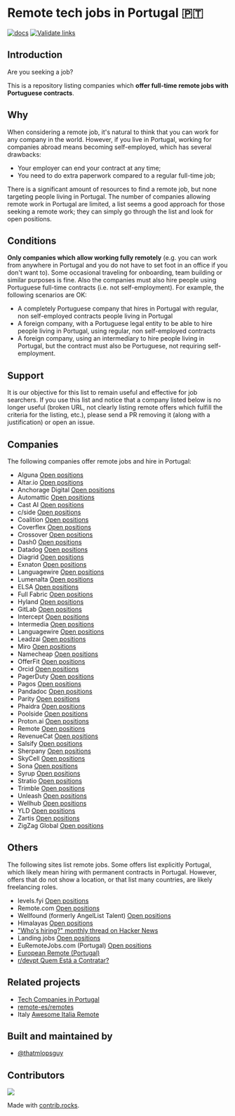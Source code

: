 # Remote tech jobs in Portugal 🇵🇹

[![docs](https://github.com/thatmlopsguy/remote-pt/actions/workflows/docs.yml/badge.svg)](https://github.com/thatmlopsguy/remote-pt/actions/workflows/docs.yml)
[![Validate links](https://github.com/thatmlopsguy/remote-pt/actions/workflows/links.yml/badge.svg)](https://github.com/thatmlopsguy/remote-pt/actions/workflows/links.yml)

## Introduction

Are you seeking a job?

This is a repository listing companies which **offer full-time remote jobs with Portuguese contracts**.

## Why

When considering a remote job, it's natural to think that you can work for any company in the world.
However, if you live in Portugal, working for companies abroad means becoming self-employed, which has several drawbacks:

* Your employer can end your contract at any time;
* You need to do extra paperwork compared to a regular full-time job;

There is a significant amount of resources to find a remote job, but none targeting people living in Portugal.
The number of companies allowing remote work in Portugal are limited, a list seems a good approach for those seeking a
remote work; they can simply go through the list and look for open positions.

## Conditions

**Only companies which allow working fully remotely** (e.g. you can work from anywhere in Portugal and you do not
have to set foot in an office if you don't want to). Some occasional traveling for onboarding, team building or similar
purposes is fine. Also the companies must also hire people using Portuguese full-time contracts (i.e. not self-employment).
For example, the following scenarios are OK:

* A completely Portuguese company that hires in Portugal with regular, non self-employed contracts people living in Portugal
* A foreign company, with a Portuguese legal entity to be able to hire people living in Portugal, using regular, non 
  self-employed contracts
* A foreign company, using an intermediary to hire people living in Portugal, but the contract must also be Portuguese,
  not requiring self-employment.

## Support

It is our objective for this list to remain useful and effective for job searchers. 
If you use this list and notice that a company listed below is no longer useful (broken URL, not clearly listing remote
offers which fulfill the criteria for the listing, etc.), please send a PR removing it (along with a justification) or 
open an issue.

## Companies

The following companies offer remote jobs and hire in Portugal:

* Alguna [Open positions](https://www.alguna.io/careers)
* Altar.io [Open positions](https://careers.altar.io/jobs/)
* Anchorage Digital [Open positions](https://jobs.lever.co/anchorage?location=Portugal)
* Automattic [Open positions](https://automattic.com/work-with-us/)
* Cast AI [Open positions](https://castai.teamtailor.com/)
* c/side [Open positions](https://jobs.ashbyhq.com/c-side)
* Coalition [Open positions](https://careers.coalitioninc.com/jobs/)
* Coverflex [Open positions](https://careers.coverflex.com/)
* Crossover [Open positions](https://www.crossover.com/jobs)
* Dash0 [Open positions](https://careers.dash0.com/)
* Datadog [Open positions](https://careers.datadoghq.com/)
* Diagrid [Open positions](https://www.diagrid.io/careers/)
* Exnaton [Open positions](https://exnaton-ag.jobs.personio.com/)
* Languagewire [Open positions](https://apply.workable.com/languagewire/)
* Lumenalta [Open positions](https://lumenalta.com/remote-jobs#open-positions)
* ELSA [Open positions](https://elsaspeak.com/en/career/)
* Full Fabric [Open positions](https://www.fullfabric.com/company/careers/)
* Hyland [Open positions](https://www.hyland.com/en/company/careers/)
* GitLab [Open positions](https://job-boards.greenhouse.io/gitlab/)
* Intercept [Open positions](https://careers.intercept.cloud/)
* Intermedia [Open positions](https://intermeinc.hrmdirect.com/employment/job-openings.php?search=true)
* Languagewire [Open positions](https://apply.workable.com/languagewire/)
* Leadzai [Open positions](https://www.leadzai.com/about-us#open-roles)
* Miro [Open positions](https://miro.com/careers/open-positions/?location=remote-emea)
* Namecheap [Open positions](https://www.namecheap.com/careers/)
* OfferFit [Open positions](https://www.offerfit.ai/careers/)
* Orcid [Open positions](https://info.orcid.org/work-with-us/)
* PagerDuty [Open positions](https://careers.pagerduty.com/jobs/search?page=1&remote=true&country_codes%5B%5D=PT&query=)
* Pagos [Open positions](https://pagos.ai/careers)
* Pandadoc [Open positions](https://www.pandadoc.com/careers/#openings)
* Parity [Open positions](https://www.parity.io/careers)
* Phaidra [Open positions](https://www.phaidra.ai/careers)
* Poolside [Open positions](https://poolside.ai/careers)
* Proton.ai [Open positions](https://www.proton.ai/careers)
* Remote [Open positions](https://boards.greenhouse.io/remotecom)
* RevenueCat [Open positions](https://www.revenuecat.com/careers/)
* Salsify [Open positions](https://www.salsify.com/careers/current-listings)
* Sherpany [Open positions](https://www.sherpany.com/en/careers/open-positions/)
* SkyCell [Open positions](https://www.skycell.ch/career/)
* Sona [Open positions](https://jobs.ashbyhq.com/Sona)
* Syrup [Open positions](https://www.syrup.tech/careers#open-positions)
* Stratio [Open positions](https://careers.stratioautomotive.com/#jobs)
* Trimble [Open positions](https://trimblecareers.trimble.com/careers?location=Portugal)
* Unleash [Open positions](https://www.getunleash.io/careers)
* Wellhub [Open positions](https://wellhub.com/careers)
* YLD [Open positions](https://www.yld.io/join-us)
* Zartis [Open positions](https://www.zartis.com/careers/)
* ZigZag Global [Open positions](https://apply.workable.com/zigzag-global/)

## Others

The following sites list remote jobs. Some offers list explicitly Portugal, which likely mean hiring with permanent contracts
in Portugal. However, offers that do not show a location, or that list many countries, are likely freelancing roles.

* levels.fyi [Open positions](https://www.levels.fyi/jobs/location/portugal?locationSlug=portugal)
* Remote.com [Open positions](https://remote.com/jobs/all?workplaceLocation=remote&country=PRT)
* Wellfound (formerly AngelList Talent) [Open positions](https://wellfound.com/location/portugal)
* Himalayas [Open positions](https://himalayas.app/jobs/countries/portugal)
* ["Who's hiring?" monthly thread on Hacker News](https://www.hacker-jobs.com/)
* Landing.jobs [Open positions](https://landing.jobs/jobs)
* EuRemoteJobs.com (Portugal) [Open positions](https://euremotejobs.com/job-region/remote-jobs-portugal/)
* [European Remote (Portugal)](https://europeanremote.com/hiring-locations/portugal)
* [r/devpt Quem Está a Contratar?](https://www.reddit.com/r/devpt/search/?q=%22Quem+Est%C3%A1+a+Contratar%3F%22&restrict_sr=1&sort=new)

## Related projects

* [Tech Companies in Portugal](https://github.com/marmelo/tech-companies-in-portugal)
* [remote-es/remotes](https://github.com/remote-es/remotes)
* Italy [Awesome Italia Remote](https://github.com/italiaremote/awesome-italia-remote)

## Built and maintained by

- [@thatmlopsguy](https://github.com/thatmlopsguy)

## Contributors

<a href="https://github.com/thatmlopsguy/remote-pt/graphs/contributors">
  <img src="https://contrib.rocks/image?repo=thatmlopsguy/remote-pt" />
</a>

Made with [contrib.rocks](https://contrib.rocks).
